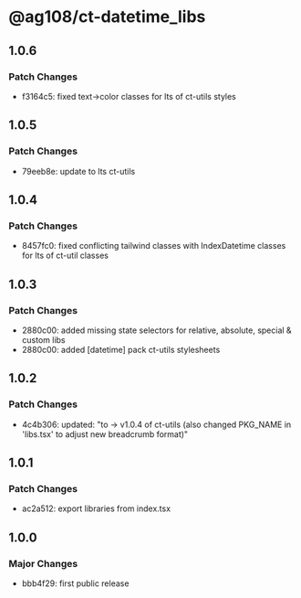 # @ag108/ct-datetime_libs

## 1.0.6

### Patch Changes

- f3164c5: fixed text->color classes for lts of ct-utils styles

## 1.0.5

### Patch Changes

- 79eeb8e: update to lts ct-utils

## 1.0.4

### Patch Changes

- 8457fc0: fixed conflicting tailwind classes with IndexDatetime classes for lts of ct-util classes

## 1.0.3

### Patch Changes

- 2880c00: added missing state selectors for relative, absolute, special & custom libs
- 2880c00: added [datetime] pack ct-utils stylesheets

## 1.0.2

### Patch Changes

- 4c4b306: updated: "to -> v1.0.4 of ct-utils (also changed PKG_NAME in 'libs.tsx' to adjust new breadcrumb format)"

## 1.0.1

### Patch Changes

- ac2a512: export libraries from index.tsx

## 1.0.0

### Major Changes

- bbb4f29: first public release
